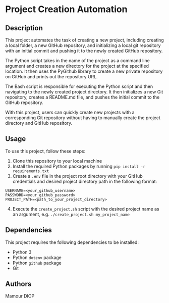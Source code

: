# Project Creation Automation

## Description
This project automates the task of creating a new project, including creating a local folder, a new GitHub repository, and initializing a local git repository with an initial commit and pushing it to the newly created GitHub repository.

The Python script takes in the name of the project as a command line argument and creates a new directory for the project at the specified location. It then uses the PyGithub library to create a new private repository on GitHub and prints out the repository URL.

The Bash script is responsible for executing the Python script and then navigating to the newly created project directory. It then initializes a new Git repository, creates a README.md file, and pushes the initial commit to the GitHub repository.

With this project, users can quickly create new projects with a corresponding Git repository without having to manually create the project directory and GitHub repository.

## Usage
To use this project, follow these steps:
1. Clone this repository to your local machine
2. Install the required Python packages by running `pip install -r requirements.txt`
3. Create a `.env` file in the project root directory with your GitHub credentials and desired project directory path in the following format:

```
USERNAME=<your_github_username>
PASSWORD=<your_github_password>
PROJECT_PATH=<path_to_your_project_directory>
```

4. Execute the `create_project.sh` script with the desired project name as an argument, e.g. `./create_project.sh my_project_name`

## Dependencies
This project requires the following dependencies to be installed:
- Python 3
- Python `dotenv` package
- Python `github` package
- Git

## Authors

Mamour DIOP
